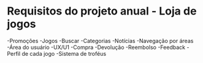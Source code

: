 # Requisitos do projeto anual - Loja de jogos
  -Promoções
  -Jogos
  -Buscar
  -Categorias
  -Notícias
  -Navegação por áreas
  -Área do usuário
  -UX/U1
  -Compra
  -Devolução
  -Reembolso
  -Feedback
  -Perfil de cada jogo
  -Sistema de troféus
  